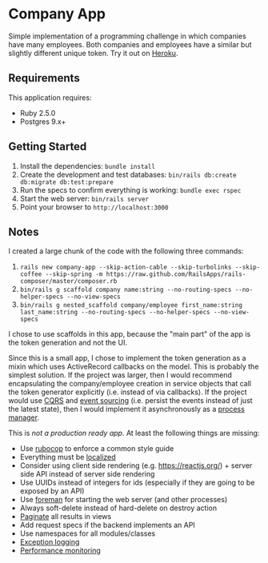 Company App
================

Simple implementation of a programming challenge in which companies have many
employees. Both companies and employees have a similar but slightly different
unique token. Try it out on 
[Heroku](https://fathomless-woodland-91602.herokuapp.com).

Requirements
-------------

This application requires:

- Ruby 2.5.0
- Postgres 9.x+

Getting Started
---------------

1. Install the dependencies: `bundle install`
1. Create the development and test databases: `bin/rails db:create db:migrate db:test:prepare`
1. Run the specs to confirm everything is working: `bundle exec rspec`
1. Start the web server: `bin/rails server`
1. Point your browser to `http://localhost:3000`

Notes
-----

I created a large chunk of the code with the following three commands:

1. `rails new company-app --skip-action-cable --skip-turbolinks --skip-coffee --skip-spring -m https://raw.github.com/RailsApps/rails-composer/master/composer.rb`
2. `bin/rails g scaffold company name:string --no-routing-specs --no-helper-specs --no-view-specs`
3. `bin/rails g nested_scaffold company/employee first_name:string last_name:string --no-routing-specs --no-helper-specs --no-view-specs`

I chose to use scaffolds in this app, because the "main part" of the app is
  the token generation and not the UI.
  
Since this is a small app, I chose to implement the token generation as a mixin
  which uses ActiveRecord callbacks on the model. This is probably the simplest
  solution. If the project was larger, then I would recommend encapsulating the
  company/employee creation in service objects that call the token generator
  explicitly (i.e. instead of via callbacks). If the project would use
  [CQRS](https://martinfowler.com/bliki/CQRS.html) and 
  [event sourcing](https://martinfowler.com/eaaDev/EventSourcing.html) (i.e.
  persist the events instead of just the latest state), then I would
  implement it asynchronously as a 
  [process manager](https://medium.com/@drozzy/long-running-processes-event-sourcing-cqrs-c87fbb2ca644).
  
This is *not a production ready app*. At least the following things are missing:
 
* Use [rubocop](https://github.com/bbatsov/rubocop) to enforce a common style guide
* Everything must be [localized](http://guides.rubyonrails.org/i18n.html)
* Consider using client side rendering (e.g. https://reactjs.org/) + server
  side API instead of server side rendering
* Use UUIDs instead of integers for ids (especially if they are going to be 
  exposed by an API)
* Use [foreman](https://github.com/ddollar/foreman) for starting the web server 
  (and other processes)
* Always soft-delete instead of hard-delete on destroy action
* [Paginate](https://github.com/kaminari/kaminari) all results in views
* Add request specs if the backend implements an API 
* Use namespaces for all modules/classes
* [Exception logging](https://github.com/rollbar/rollbar-gem)
* [Performance monitoring](https://github.com/newrelic/rpm)
